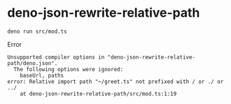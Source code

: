 # deno-json-rewrite-relative-path

```
deno run src/mod.ts
```

Error

```
Unsupported compiler options in "deno-json-rewrite-relative-path/deno.json".
  The following options were ignored:
    baseUrl, paths
error: Relative import path "~/greet.ts" not prefixed with / or ./ or ../
    at deno-json-rewrite-relative-path/src/mod.ts:1:19
```